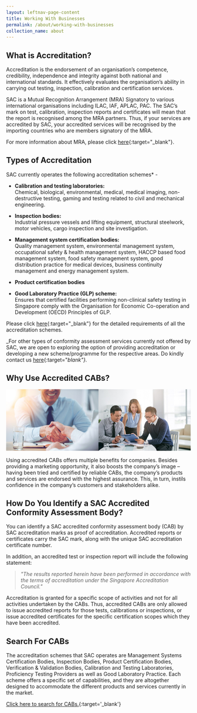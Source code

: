 ```yaml
---
layout: leftnav-page-content
title: Working With Businesses
permalink: /about/working-with-businesses
collection_name: about
---
```


## What is Accreditation?
Accreditation is the endorsement of an organisation’s competence, credibility, independence and integrity against both national and international standards. It effectively evaluates the organisation’s ability in carrying out testing, inspection, calibration and certification services.

SAC is a Mutual Recognition Arrangement (MRA) Signatory to various international organisations including ILAC, IAF, APLAC, PAC. The SAC’s mark on test, calibration, inspection reports and certificates will mean that the report is recognised among the MRA partners. Thus, if your services are accredited by SAC, your accredited services will be recognised by the importing countries who are members signatory of the MRA.

For more information about MRA, please click [here](mutual-recognition-arrangement){:target="_blank"}.

## Types of Accreditation
SAC currently operates the following accreditation schemes* -
 
* **Calibration and testing laboratories:**  
Chemical, biological, environmental, medical, medical imaging, non-destructive testing, gaming and testing related to civil and mechanical engineering.

* **Inspection bodies:**  
Industrial pressure vessels and lifting equipment, structural steelwork, motor vehicles, cargo inspection and site investigation.

* **Management system certification bodies:**  
Quality management system, environmental management system, occupational safety & health management system, HACCP based food management system, food safety management system, good distribution practice for medical devices, business continuity management and energy management system.

* **Product certification bodies**

* **Good Laboratory Practice (GLP) scheme:**  
Ensures that certified facilities performing non-clinical safety testing in Singapore comply with the Organisation for Economic Co-operation and Development (OECD) Principles of GLP.

Please click [here](/services/accreditation-services){:target="_blank"} for the detailed requirements of all the accreditation schemes.

_For other types of conformity assessment services currently not offered by SAC, we are open to exploring the option of providing accreditation or developing a new scheme/programme for the respective areas. Do kindly contact us [here](/contact-us){:target="_blank"}._

## Why Use Accredited CABs?
![working with businesses](/images/about/working-with-businesses.jpg)

Using accredited CABs offers multiple benefits for companies. Besides providing a marketing opportunity, it also boosts the company’s image – having been tried and certified by reliable CABs, the company’s products and services are endorsed with the highest assurance. This, in turn, instils confidence in the company’s customers and stakeholders alike.

## How Do You Identify a SAC Accredited Conformity Assessment Body?

You can identify a SAC accredited conformity assessment body (CAB) by SAC accreditation marks as proof of accreditation. Accredited reports or certificates carry the SAC mark, along with the unique SAC accreditation certificate number. 

In addition, an accredited test or inspection report will include the following statement:

> _"The results reported herein have been performed in accordance with the terms of accreditation under the Singapore Accreditation Council."_

Accreditation is granted for a specific scope of activities and not for all activities undertaken by the CABs. Thus, accredited CABs are only allowed to issue accredited reports for those tests, calibrations or inspections, or issue accredited certificates for the specific certification scopes which they have been accredited.

## Search For CABs

The accreditation schemes that SAC operates are Management Systems Certification Bodies, Inspection Bodies, Product Certification Bodies, Verification & Validation Bodies, Calibration and Testing Laboratories, Proficiency Testing Providers as well as Good Laboratory Practice. Each scheme offers a specific set of capabilities, and they are altogether designed to accommodate the different products and services currently in the market.

[Click here to search for CABs.](https://www.sac-accreditation.gov.sg/cab/acab/Pages/search_acab.aspx){:target='_blank'}
